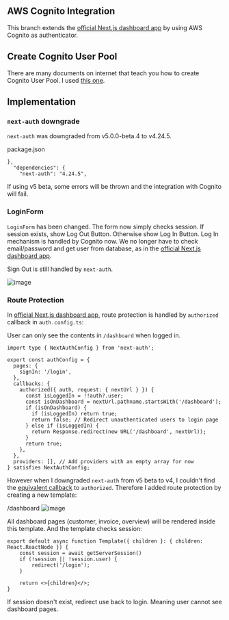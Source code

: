 ## AWS Cognito Integration

This branch extends the [official Next.js dashboard app](https://nextjs.org/learn/dashboard-app) by using AWS Cognito as authenticator.

## Create Cognito User Pool

There are many documents on internet that teach you how to create Cognito User Pool. I used [this one](https://evoila.com/blog/secure-user-authentication-with-next-js-nextauth-js-and-aws-cognito-2/).

## Implementation

### `next-auth` downgrade

`next-auth` was downgraded from v5.0.0-beta.4 to v4.24.5.

package.json
```
},
  "dependencies": {
    "next-auth": "4.24.5",
```

If using v5 beta, some errors will be thrown and the integration with Cognito will fail.

### LoginForm

`LoginForm` has been changed. The form now simply checks session. If session exists, show Log Out Button. Otherwise show Log In Button. Log In mechanism is handled by Cognito now. We no longer have to check email/password and get user from database, as in the [official Next.js dashboard app](https://nextjs.org/learn/dashboard-app).

Sign Out is still handled by `next-auth`.

![image](https://github.com/konami99/nextjs-dashboard/assets/166879/62690698-2592-4da8-938a-7e96002d6cbf)

### Route Protection

In [official Next.js dashboard app](https://nextjs.org/learn/dashboard-app), route protection is handled by `authorized` callback in `auth.config.ts`:

User can only see the contents in `/dashboard` when logged in.

```
import type { NextAuthConfig } from 'next-auth';
 
export const authConfig = {
  pages: {
    signIn: '/login',
  },
  callbacks: {
    authorized({ auth, request: { nextUrl } }) {
      const isLoggedIn = !!auth?.user;
      const isOnDashboard = nextUrl.pathname.startsWith('/dashboard');
      if (isOnDashboard) {
        if (isLoggedIn) return true;
        return false; // Redirect unauthenticated users to login page
      } else if (isLoggedIn) {
        return Response.redirect(new URL('/dashboard', nextUrl));
      }
      return true;
    },
  },
  providers: [], // Add providers with an empty array for now
} satisfies NextAuthConfig;
```
However when I downgraded `next-auth` from v5 beta to v4, I couldn't find the [equivalent callback](https://next-auth.js.org/configuration/callbacks) to `authorized`. Therefore I added route protection by creating a new template:

/dashboard
![image](https://github.com/konami99/nextjs-dashboard/assets/166879/a14051f3-6eaf-400a-8e58-8c627a3e88da)

All dashboard pages (customer, invoice, overview) will be rendered inside this template. And the template checks session:

```
export default async function Template({ children }: { children: React.ReactNode }) {
    const session = await getServerSession()
    if (!session || !session.user) {
        redirect('/login');
    }

    return <>{children}</>;
}
```

If session doesn't exist, redirect use back to login. Meaning user cannot see dashboard pages.

